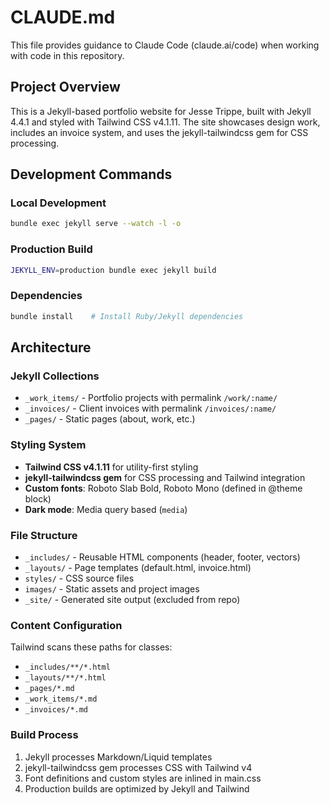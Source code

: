 # CLAUDE.md

This file provides guidance to Claude Code (claude.ai/code) when working with code in this repository.

## Project Overview

This is a Jekyll-based portfolio website for Jesse Trippe, built with Jekyll 4.4.1 and styled with Tailwind CSS v4.1.11. The site showcases design work, includes an invoice system, and uses the jekyll-tailwindcss gem for CSS processing.

## Development Commands

### Local Development
```bash
bundle exec jekyll serve --watch -l -o
```

### Production Build
```bash
JEKYLL_ENV=production bundle exec jekyll build
```

### Dependencies
```bash
bundle install    # Install Ruby/Jekyll dependencies
```

## Architecture

### Jekyll Collections
- `_work_items/` - Portfolio projects with permalink `/work/:name/`
- `_invoices/` - Client invoices with permalink `/invoices/:name/`
- `_pages/` - Static pages (about, work, etc.)

### Styling System
- **Tailwind CSS v4.1.11** for utility-first styling
- **jekyll-tailwindcss gem** for CSS processing and Tailwind integration
- **Custom fonts**: Roboto Slab Bold, Roboto Mono (defined in @theme block)
- **Dark mode**: Media query based (`media`)

### File Structure
- `_includes/` - Reusable HTML components (header, footer, vectors)
- `_layouts/` - Page templates (default.html, invoice.html)
- `styles/` - CSS source files
- `images/` - Static assets and project images
- `_site/` - Generated site output (excluded from repo)

### Content Configuration
Tailwind scans these paths for classes:
- `_includes/**/*.html`
- `_layouts/**/*.html` 
- `_pages/*.md`
- `_work_items/*.md`
- `_invoices/*.md`

### Build Process
1. Jekyll processes Markdown/Liquid templates
2. jekyll-tailwindcss gem processes CSS with Tailwind v4
3. Font definitions and custom styles are inlined in main.css
4. Production builds are optimized by Jekyll and Tailwind